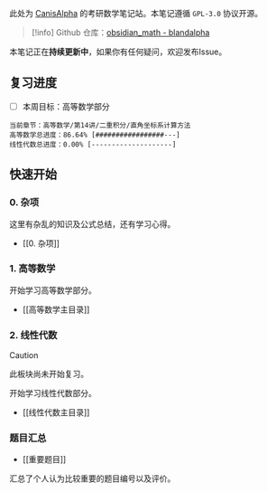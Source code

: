 此处为 [CanisAlpha](https://github.com/BlandAlpha) 的考研数学笔记站。本笔记遵循 `GPL-3.0` 协议开源。

> [!info] 
> Github 仓库：[obsidian_math - blandalpha](https://github.com/BlandAlpha/obsidian_math)

本笔记正在**持续更新中**，如果你有任何疑问，欢迎发布Issue。

## 复习进度

- [ ] 本周目标：高等数学部分

```
当前章节：高等数学/第14讲/二重积分/直角坐标系计算方法
高等数学总进度：86.64% [#################---]
线性代数总进度：0.00% [--------------------]
```

## 快速开始

### 0. 杂项

这里有杂乱的知识及公式总结，还有学习心得。

- [[0. 杂项]]

### 1. 高等数学

开始学习高等数学部分。

- [[高等数学主目录]]

### 2. 线性代数

> [!caution] 
> 此板块尚未开始复习。

开始学习线性代数部分。

- [[线性代数主目录]]

### 题目汇总

- [[重要题目]]

汇总了个人认为比较重要的题目编号以及评价。